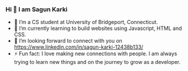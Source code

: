 ### Hi 👋 I am Sagun Karki
- 🔭 I’m a CS student at University of Bridgeport, Connecticut.
- 🌱 I’m currently learning to build websites using Javascript, HTML and CSS.
- 👯 I’m looking forward to connect with you on https://www.linkedin.com/in/sagun-karki-12438b133/ 
- ⚡ Fun fact: I love making new connections with people. I am always trying to learn new things and on the journey to grow as a developer.


<!--
**Sagkarki/sagkarki** is a ✨ _special_ ✨ repository because its `README.md` (this file) appears on your GitHub profile.



